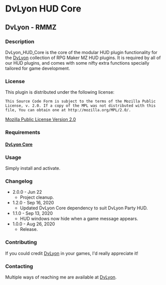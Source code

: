 # DvLyon HUD Core

## DvLyon - RMMZ

### Description

DvLyon_HUD_Core is the core of the modular HUD plugin functionality for the [DvLyon](https://dvlyon.com) collection of RPG Maker MZ HUD plugins. It is required by all of our HUD plugins, and comes with some nifty extra functions specially tailored for game development.

### License

This plugin is distributed under the following license:

	This Source Code Form is subject to the terms of the Mozilla Public
	License, v. 2.0. If a copy of the MPL was not distributed with this
	file, You can obtain one at http://mozilla.org/MPL/2.0/.

[Mozilla Public License Version 2.0](http://mozilla.org/MPL/2.0/ "Mozilla Public License Version 2.0")

### Requirements

#### [DvLyon Core](https://dvlyon.com/plugins/core)

### Usage

Simply install and activate.

### Changelog

* 2.0.0 - Jun 22
  * Project cleanup.
* 1.2.0 - Sep 16, 2020
  * Updated DvLyon Core dependency to suit DvLyon Party HUD.
* 1.1.0 - Sep 13, 2020
  * HUD windows now hide when a game message appears.
* 1.0.0 - Aug 26, 2020
  * Release.

### Contributing

If you could credit [DvLyon](https://dvlyon.com) in your games, I'd really appreciate it!

### Contacting

Multiple ways of reaching me are available at [DvLyon](https://dvlyon.com).
